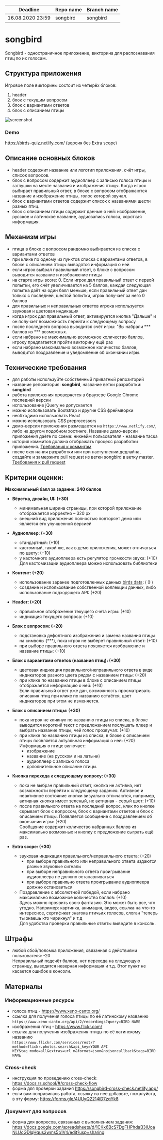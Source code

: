 | Deadline         |Repo name    | Branch name |
| ---------------- | ----------- | ----------- |
| 16.08.2020 23:59 | songbird    | songbird    |

# songbird

Songbird - одностраничное приложение, викторина для распознавания птиц по их голосам.

## Структура приложения

Игровое поле викторины состоит из четырёх блоков: 
1. header
2. блок с текущим вопросом
3. блок с вариантами ответов
4. блок с описанием птицы

![screenshot](https://raw.githubusercontent.com/rolling-scopes-school/tasks/master/tasks/songbird/screenshot_birds-quiz.png)
### Demo
https://birds-quiz.netlify.com/ (версия без Extra scope)

## Описание основных блоков

- header содержит название или логотип приложения, счёт игры, список вопросов.  
- блок с вопросом содержит аудиоплеер с записью голоса птицы и заглушки на месте названия и изображения птицы. Когда игрок выбирает правильный ответ, в блоке с вопросом отображаются название и изображение птицы, голос которой звучал.  
- блок с вариантами ответов содержит список с названиями шести разных птиц.  
- блок с описанием птицы содержит данные о ней: изображение, русское и латинское название, аудиозапись голоса, короткая информация.

## Механизм игры

- птица в блоке с вопросом рандомно выбирается из списка с вариантами ответов
- при клике по одному из пунктов списка с вариантами ответов, в блоке с описанием птицы выводятся информация о ней
- если игрок выбрал правильный ответ, в блоке с вопросом выводится название и изображение птицы
- на старте игры score: 0. Если игрок дал правильный ответ с первой попытки, его счёт увеличивается на 5 баллов, каждая следующая попытка даёт на один балл меньше, если правильный ответ дан только с последней, шестой попытки, игрок получает за него 0 баллов
- для правильных и неправильных ответов игрока используется звуковая и цветовая индикация
- когда игрок дал правильный ответ, активируется кнопка "Дальше" и он получает возможность перейти к следующему вопросу
- после последнего вопроса выводится счёт игры: "Вы набрали *** баллов из *** возможных. 
- если набрано не максимально возможное количество баллов, игроку предлагается пройти викторину ещё раз
- если набрано максимально возможное количество баллов, выводится поздравление и уведомление об окончании игры.

## Технические требования
- для работы используйте собственный приватный репозиторий
- название репозитория: **songbird**, название ветки разработки: **songbird**
- работа приложения проверяется в браузере Google Chrome последней версии
- использование jQuery не допускается
- можно использовать Bootstrap и другие CSS фреймворки
- необходимо использовать React 
- можно использовать CSS preprocessors
- демо-версия приложения размещается на `https://www.netlify.com/`, либо на другом подобном хостинге. Название демо-версии приложения даёте по схеме: никнейм пользователя - название таска
- история коммитов должна отображать процесс разработки приложения. [Требования к коммитам](https://docs.rs.school/#/git-convention)
- после окончания разработки или при наступлении дедлайна, создайте и замержите pull request из ветки songbird в ветку master. [Требования к pull request](https://docs.rs.school/#/stage2?id=Требования-к-pull-request-pr)

## Критерии оценки:
**Максимальный балл за задание: 240 баллов**  

- **Вёрстка, дизайн, UI: (+30)**
  - минимальная ширина страницы, при которой приложение отображается корректно – 320 рх
  - внешний вид приложения полностью повторяет демо или является его улучшенной версией
  
- **Аудиоплеер: (+30)**
  - стандартный: (+10)
  - кастомный, такой же, как в демо приложения, может отличаться по цвету: (+10) 
  - у кастомного аудиоплеера есть регулятор громкости звука: (+10)    
    Для кастомизации аудиоплеера можно использовать библиотеки

- **Контент: (+20)**
  - использование заранее подготовленных данных [birds data](./songbird/birds.js): ( 0 )
  - создание и использование собственной коллекции данных, либо использование подходящего API: (+20)

- **Header: (+20)**
  - правильное отображение текущего счета игры: (+10)
  - индикация текущего вопроса: (+10)
  
- **Блок с вопросом: (+20)**
  - подстановка дефолтного изображения и замена названия птицы на символы (\*\*\*), пока игрок не выберет правильный ответ: (+10)
  - при выборе правильного ответа появляется изображение и название птицы: (+10)

- **Блок с вариантами ответов (названия птиц): (+30)**
  - цветовая индикация правильного/неправильного ответа в виде индикаторов разного цвета рядом с названием птицы: (+20)
  - при клике по названию птицы в блоке с описанием птицы отображается информацию о ней: (+10)   
  Если правильный ответ уже дан, возможность просматривать описания птиц при клике по названию остаётся, цвет индикаторов при этом не изменяется.

- **Блок с описанием птицы: (+30)**
  - пока игрок не кликнул по названию птицы из списка, в блоке выводится короткий текст с предложением послушать плеер и выбрать название птицы, чей голос прозвучал: (+10)
  - при клике по названию птицы из списка, в блоке с описанием птицы появляется актуальная информация о ней: (+20)  
  Информация о птице включает:
    - изображение
    - название (на русском и на латыни)
    - аудиоплеер с записью голоса
    - дополнительное описание птицы.
    
- **Кнопка перехода к следующему вопросу: (+30)**
  - пока не выбран правильный ответ, кнопка не активна, нет возможности перейти к следующему заданию. Активное и неактивное состояние кнопки визуально отличаются, например, активная кнопка имеет зеленый, не активная - серый цвет: (+10)
  - после правильного ответа на последний вопрос, клик по кнопке скрывает блок с вопросом, блок с вариантами ответов и блок с описанием птицы. Появляется сообщение с поздравлением об окончании игры: (+20)  
  Сообщение содержит количество набранных баллов из максимально возможных и кнопку с предложение сыграть ещё раз. 
  
- **Extra scope: (+30)**
  - звуковая индикация правильного/неправильного ответа: (+20)  
    - при выборе правильного или неправильного ответа издаются разные звуковые сигналы
    - при выборе неправильного ответа проигрывание аудиоплеера не должно останавливаться
    - при выборе правильно ответа проигрывание аудиоплеера должно остановиться
  - Поздравление с абсолютной победой, если набрано максимально возможное количество баллов: (+10)  
  Здесь можно проявить свою фантазию. Это может быть все, что угодно. Например:  картинка, анимация, видео, ссылка на что-то интересное, сертификат знатока птичьих голосов, слоган "теперь ты знаешь кто чирикнул" и т.д  
  Для удобства проверки правильные ответы выведите в консоль.

## Штрафы
- любой сбой/поломка приложения, связанная с действиями пользователя: -20  
  Неправильный подсчёт баллов, нет перехода на следующую страницу, выводится неверная информация и т.д. Этот пункт не касается ошибок в консоли.

## Материалы

### Информационные ресурсы
- голоса птиц - https://www.xeno-canto.org/
- ссылка для получения голоса птицы по её латинскому названию  
`https://www.xeno-canto.org/api/2/recordings?query=BIRD NAME`
- изображения птиц - https://www.flickr.com/
- ссылка для получения изображения птицы по её латинскому названию  
`https://www.flickr.com/services/rest/?method=flickr.photos.search&api_key=YOUR API KEY&tag_mode=all&extras=url_m&format=json&nojsoncallback&tags=BIRD NAME`

### Cross-check
- инструкция по проведению cross-check: https://docs.rs.school/#/cross-check-flow
- форма для проверки задания https://songbird-cross-check.netlify.app/
- если вам понравилась работа, ссылку на нее добавьте, пожалуйста, в эту форму: https://forms.gle/4UUyQ2214iD7zqYk8

### Документ для вопросов
- форма для вопросов, связанных с выполнением задания: https://docs.google.com/spreadsheets/d/1CKx6BcS7DgFHPhdaB3IUoaNLUcGDlqHqus3wms5b1V4/edit?usp=sharing
